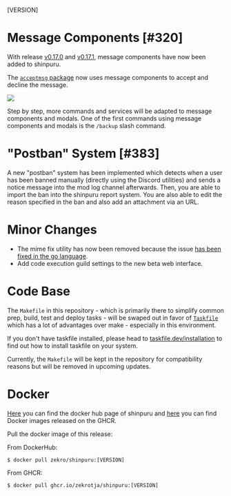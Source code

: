 [VERSION]

<!-- > **Attention**  
> This is a hotfix patch. If you want to see the changelog for release 1.30.0, please look [**here**](https://github.com/zekroTJA/shinpuru/releases/tag/1.30.0). -->

# Message Components [#320]

With release [v0.17.0](https://github.com/zekroTJA/ken/releases/tag/v0.17.0) and [v0.17.1](https://github.com/zekroTJA/ken/releases/tag/v0.17.1), message components have now been added to shinpuru.

The [`acceptmsg` package](pkg/acceptmsg) now uses message components to accept and decline the message.

![](https://user-images.githubusercontent.com/16734205/187892843-22cc6e0e-a838-40cc-a24d-2d957fd5d4d7.png)

Step by step, more commands and services will be adapted to message components and modals. One of the first commands using message components and modals is the `/backup` slash command.

<!-- TODO: Add GIF. -->

# "Postban" System [#383]

A new "postban" system has been implemented which detects when a user has been banned manually (directly using the Discord utilities) and sends a notice message into the mod log channel afterwards. Then, you are able to import the ban into the shinpuru report system. You are also able to edit the reason specified in the ban and also add an attachment via an URL.

<!-- TODO: Add GIF. -->

# Minor Changes

- The mime fix utility has now been removed because the issue [has been fixed in the go language](https://go-review.googlesource.com/c/go/+/406894/).
- Add code execution guild settings to the new beta web interface.

# Code Base

The `Makefile` in this repository - which is primarily there to simplify common prep, build, test and deploy tasks - will be swaped out in favor of [`Taskfile`](https://taskfile.dev) which has a lot of advantages over make - especially in this environment.

If you don't have taskfile installed, please head to [taskfile.dev/installation](https://taskfile.dev/installation/) to find out how to install taskfile on your system.

Currently, the `Makefile` will be kept in the repository for compatibility reasons but will be removed in upcoming updates.

# Docker

[Here](https://hub.docker.com/r/zekro/shinpuru) you can find the docker hub page of shinpuru and [here](https://github.com/zekroTJA?tab=packages&repo_name=shinpuru) you can find Docker images released on the GHCR.

Pull the docker image of this release:

From DockerHub:

```
$ docker pull zekro/shinpuru:[VERSION]
```

From GHCR:

```
$ docker pull ghcr.io/zekrotja/shinpuru:[VERSION]
```

